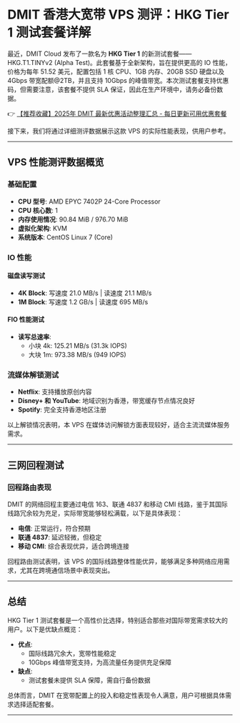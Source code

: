 # DMIT 香港大宽带 VPS 测评：HKG Tier 1 测试套餐详解

最近，DMIT Cloud 发布了一款名为 **HKG Tier 1** 的新测试套餐——HKG.T1.TINYv2 (Alpha Test)。此套餐基于全新架构，旨在提供更高的 IO 性能，价格为每年 51.52 美元，配置包括 1 核 CPU、1GB 内存、20GB SSD 硬盘以及 4Gbps 带宽配额@2TB，并且支持 10Gbps 的峰值带宽。本次测试套餐支持优惠码，但需要注意，该套餐不提供 SLA 保证，因此在生产环境中，请务必备份数据。

👉 [【推荐收藏】2025年 DMIT 最新优惠活动整理汇总 - 每日更新可用优惠套餐](https://bit.ly/dmit_coupon)

接下来，我们将通过详细测评数据展示这款 VPS 的实际性能表现，供用户参考。

---

## VPS 性能测评数据概览

### 基础配置
- **CPU 型号**: AMD EPYC 7402P 24-Core Processor  
- **CPU 核心数**: 1  
- **内存使用情况**: 90.84 MiB / 976.70 MiB  
- **虚拟化架构**: KVM  
- **系统版本**: CentOS Linux 7 (Core)  

### IO 性能
#### 磁盘读写测试
- **4K Block**: 写速度 21.0 MB/s | 读速度 21.1 MB/s  
- **1M Block**: 写速度 1.2 GB/s | 读速度 695 MB/s  
#### FIO 性能测试
- **读写总速率**:  
  - 小块 4k: 125.21 MB/s (31.3k IOPS)  
  - 大块 1m: 973.38 MB/s (949 IOPS)  

### 流媒体解锁测试
- **Netflix**: 支持播放原创内容  
- **Disney+ 和 YouTube**: 地域识别为香港，带宽缓存节点情况良好  
- **Spotify**: 完全支持香港地区注册  

以上解锁情况表明，本 VPS 在媒体访问解锁方面表现较好，适合主流流媒体服务需求。

---

## 三网回程测试

### 回程路由表现
DMIT 的网络回程主要通过电信 163、联通 4837 和移动 CMI 线路，鉴于其国际线路冗余较为充足，实际带宽能够轻松满载，以下是具体表现：
- **电信**: 正常运行，符合预期
- **联通 4837**: 延迟轻微，但稳定
- **移动 CMI**: 综合表现优异，适合跨境连接

回程路由测试表明，该 VPS 的国际线路整体性能优异，能够满足多种网络应用需求，尤其在跨境通信场景中表现突出。

---

## 总结

HKG Tier 1 测试套餐是一个高性价比选择，特别适合那些对国际带宽需求较大的用户。以下是优缺点概览：
- **优点**:
  - 国际线路冗余大，宽带性能稳定
  - 10Gbps 峰值带宽支持，为高流量任务提供充足保障
- **缺点**:
  - 测试套餐未提供 SLA 保障，需自行备份数据

总体而言，DMIT 在宽带配置上的投入和稳定性表现令人满意，用户可根据具体需求选择适配套餐。

---